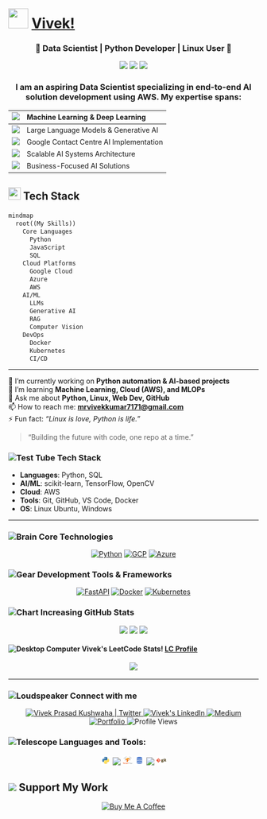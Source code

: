<!--
**mrvivekkumar7171/mrvivekkumar7171** is a ✨ _special_ ✨ repository because its `README.md` (this file) appears on your GitHub profile.

Here are some ideas to get you started:

- 🔭 I’m currently working on ...
- 🌱 I’m currently learning ...
- 👯 I’m looking to collaborate on ...
- 🤔 I’m looking for help with ...
- 💬 Ask me about ...
- 📫 How to reach me: ...
- 😄 Pronouns: ...
- ⚡ Fun fact: ...
-->
<h1><img src="https://raw.githubusercontent.com/Tarikul-Islam-Anik/Animated-Fluent-Emojis/master/Emojis/People%20with%20professions/Man%20Technologist%20Light%20Skin%20Tone.png" width="40" height="40"> <a href="https://github.com/mrvivekkumar7171">Vivek!</a></h1>
<h3 align="center">🌟 Data Scientist | Python Developer | Linux User 🌟</h3>
<div align="center">
  <img src="https://img.shields.io/badge/Data-Scientist-orange?style=for-the-badge" />
  <img src="https://img.shields.io/badge/AI-Engineering-blue?style=for-the-badge" />
  <img src="https://img.shields.io/badge/LLM-Enthusiast-green?style=for-the-badge" />
</div>

<h3 align="center">I am an aspiring Data Scientist specializing in end-to-end AI solution development using AWS. My expertise spans:</h3>

| <img src="https://raw.githubusercontent.com/Tarikul-Islam-Anik/Animated-Fluent-Emojis/master/Emojis/Objects/Robot.png" width="20"> | Machine Learning & Deep Learning |
|:--:|:---|
| <img src="https://raw.githubusercontent.com/Tarikul-Islam-Anik/Animated-Fluent-Emojis/master/Emojis/Objects/Bar%20Chart.png" width="20"> | Large Language Models & Generative AI |
| <img src="https://raw.githubusercontent.com/Tarikul-Islam-Anik/Animated-Fluent-Emojis/master/Emojis/Objects/Counterclockwise%20Arrows%20Button.png" width="20"> | Google Contact Centre AI Implementation |
| <img src="https://raw.githubusercontent.com/Tarikul-Islam-Anik/Animated-Fluent-Emojis/master/Emojis/Objects/Direct%20Hit.png" width="20"> | Scalable AI Systems Architecture |
| <img src="https://raw.githubusercontent.com/Tarikul-Islam-Anik/Animated-Fluent-Emojis/master/Emojis/Objects/Light%20Bulb.png" width="20"> | Business-Focused AI Solutions |

## <img src="https://raw.githubusercontent.com/Tarikul-Islam-Anik/Animated-Fluent-Emojis/master/Emojis/Objects/Hammer%20and%20Wrench.png" width="25" height="25"> Tech Stack

```mermaid
mindmap
  root((My Skills))
    Core Languages
      Python
      JavaScript
      SQL
    Cloud Platforms
      Google Cloud
      Azure
      AWS
    AI/ML
      LLMs
      Generative AI
      RAG
      Computer Vision
    DevOps
      Docker
      Kubernetes
      CI/CD
```

---

🔭 I’m currently working on **Python automation & AI-based projects**  
🌱 I’m learning **Machine Learning, Cloud (AWS), and MLOPs**  
💬 Ask me about **Python, Linux, Web Dev, GitHub**  
📫 How to reach me: **mrvivekkumar7171@gmail.com**  
⚡ Fun fact: _“Linux is love, Python is life.”_ 
> “Building the future with code, one repo at a time.”  


### <img src="https://raw.githubusercontent.com/Tarikul-Islam-Anik/Animated-Fluent-Emojis/master/Emojis/Science/Test%20Tube.png" width="40" height="40" alt="Test Tube"> Tech Stack
- **Languages**: Python, SQL
- **AI/ML**: scikit-learn, TensorFlow, OpenCV  
- **Cloud**: AWS
- **Tools**: Git, GitHub, VS Code, Docker  
- **OS**: Linux Ubuntu, Windows

---


### <img src="https://raw.githubusercontent.com/Tarikul-Islam-Anik/Animated-Fluent-Emojis/master/Emojis/Objects/Brain.png" width="40" height="40" alt="Brain"> Core Technologies
<div align="center">

[![Python](https://img.shields.io/badge/Python-Expert-3776AB?style=flat-square&logo=python)](https://www.python.org/)
[![GCP](https://img.shields.io/badge/Machine-Learning-4285F4?style=flat-square&logo=google-cloud)](https://cloud.google.com/)
[![Azure](https://img.shields.io/badge/Deep-Learning-0089D6?style=flat-square&logo=microsoft-azure)](https://azure.microsoft.com/)
</div>


### <img src="https://raw.githubusercontent.com/Tarikul-Islam-Anik/Animated-Fluent-Emojis/master/Emojis/Objects/Gear.png" width="40" height="40" alt="Gear"> Development Tools & Frameworks
<div align="center">
  
[![FastAPI](https://img.shields.io/badge/FastAPI-Skilled-009688?style=flat-square&logo=fastapi)](https://fastapi.tiangolo.com/)
[![Docker](https://img.shields.io/badge/Docker-Advanced-2496ED?style=flat-square&logo=docker)](https://www.docker.com/)
[![Kubernetes](https://img.shields.io/badge/Kubernetes-Intermediate-326CE5?style=flat-square&logo=kubernetes)](https://kubernetes.io/)
</div>


### <img src="https://raw.githubusercontent.com/Tarikul-Islam-Anik/Animated-Fluent-Emojis/master/Emojis/Objects/Chart%20Increasing.png" width="40" height="40" alt="Chart Increasing"> GitHub Stats
<p align="center">
  <img src="https://github-readme-streak-stats.herokuapp.com/?user=mrvivekkumar7171&theme=dark"/>
  <img src="https://github-readme-stats.vercel.app/api?username=mrvivekkumar7171&show_icons=true&theme=radical"/>
  <img src="https://github-readme-stats.vercel.app/api/top-langs/?username=mrvivekkumar7171&layout=compact&theme=github_dark" />
</p>


#### <img src="https://raw.githubusercontent.com/Tarikul-Islam-Anik/Animated-Fluent-Emojis/master/Emojis/Objects/Desktop%20Computer.png" width="40" height="40" alt="Desktop Computer"> Vivek's LeetCode Stats! [LC Profile](https://leetcode.com/mrvivekkumar7171)
<p align="center">
  <img src="https://leetcard.jacoblin.cool/mrvivekkumar7171?font=roboto&ext=activity&hide=ranking"/>
</p>

---


### <img src="https://raw.githubusercontent.com/Tarikul-Islam-Anik/Animated-Fluent-Emojis/master/Emojis/Objects/Loudspeaker.png" width="40" height="40" alt="Loudspeaker"> Connect with me
<div align="center">
<a href="https://x.com/VivekKumar7171"> <img alt="Vivek Prasad Kushwaha  | Twitter" width="22px" src="https://github.com/peterthehan/peterthehan/blob/ff2abc82ba18c42902a70c233d165c4e13c5a480/assets/twitter.svg" /> </a>
<a href="https://www.linkedin.com/in/Vivek-Kumar7171/"> <img alt="Vivek's LinkedIn" width="22px" src="https://github.com/peterthehan/peterthehan/blob/ff2abc82ba18c42902a70c233d165c4e13c5a480/assets/linkedin.svg" /> </a>
<a href="https://medium.com/@mrvivekkumar7171" target="_blank"> <img src="https://img.shields.io/badge/Medium-12100E?style=for-the-badge&logo=medium&logoColor=white" alt="Medium"/> </a>
<a href="https://thesoftmax.com/">
  <img src="https://img.shields.io/badge/-Portfolio-green" alt="Portfolio"/>
</a>
<img src="https://komarev.com/ghpvc/?username=mrvivekkumar7171&color=blue&style=flat&label=Views" alt="Profile Views"/>
</div>


### <img src="https://raw.githubusercontent.com/Tarikul-Islam-Anik/Animated-Fluent-Emojis/master/Emojis/Objects/Telescope.png" width="40" height="40" alt="Telescope"> Languages and Tools:
<div align="center">
<code><img height="20" src="https://raw.githubusercontent.com/github/explore/80688e429a7d4ef2fca1e82350fe8e3517d3494d/topics/python/python.png"></code>
<code><img height="20" src="https://avatars0.githubusercontent.com/u/21003710"></code>
<code><img height="20" src="https://raw.githubusercontent.com/github/explore/80688e429a7d4ef2fca1e82350fe8e3517d3494d/topics/tensorflow/tensorflow.png"></code>
<code><img height="20" src="https://raw.githubusercontent.com/github/explore/80688e429a7d4ef2fca1e82350fe8e3517d3494d/topics/sql/sql.png"></code>
<code><img height="20" src="https://avatars1.githubusercontent.com/u/21206976"></code>
<code><img height="20" src="https://raw.githubusercontent.com/github/explore/80688e429a7d4ef2fca1e82350fe8e3517d3494d/topics/git/git.png"></code>
</div>


## <img src="https://raw.githubusercontent.com/Tarikul-Islam-Anik/Animated-Fluent-Emojis/master/Emojis/Hand%20gestures/Handshake.png" width="40"> Support My Work
<div align="center">
  
[![Buy Me A Coffee](https://img.shields.io/badge/Buy_Me_A_Coffee-Support-FFDD00?style=for-the-badge&logo=buy-me-a-coffee&logoColor=black)](https://www.buymeacoffee.com/thesoftmax)
</div>
